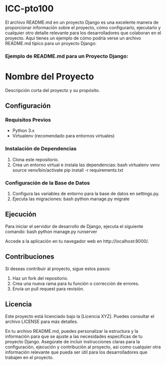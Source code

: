 # ICC-pto100


El archivo README.md en un proyecto Django es una excelente manera de proporcionar información sobre el proyecto, cómo configurarlo, ejecutarlo y cualquier otro detalle relevante para los desarrolladores que colaboran en el proyecto. Aquí tienes un ejemplo de cómo podría verse un archivo README.md típico para un proyecto Django:

### Ejemplo de README.md para un Proyecto Django:

# Nombre del Proyecto

Descripción corta del proyecto y su propósito.

## Configuración

### Requisitos Previos
- Python 3.x
- Virtualenv (recomendado para entornos virtuales)

### Instalación de Dependencias
1. Clona este repositorio.
2. Crea un entorno virtual e instala las dependencias:
   bash
   virtualenv venv
   source venv/bin/activate
   pip install -r requirements.txt
   
### Configuración de la Base de Datos
1. Configura las variables de entorno para la base de datos en settings.py.
2. Ejecuta las migraciones:
   bash
   python manage.py migrate
   
## Ejecución

Para iniciar el servidor de desarrollo de Django, ejecuta el siguiente comando:
bash
python manage.py runserver

Accede a la aplicación en tu navegador web en http://localhost:8000/.

## Contribuciones

Si deseas contribuir al proyecto, sigue estos pasos:
1. Haz un fork del repositorio.
2. Crea una nueva rama para tu función o corrección de errores.
3. Envía un pull request para revisión.

## Licencia

Este proyecto está licenciado bajo la [Licencia XYZ]. Puedes consultar el archivo LICENSE para más detalles.


En tu archivo README.md, puedes personalizar la estructura y la información para que se ajuste a las necesidades específicas de tu proyecto Django. Asegúrate de incluir instrucciones claras para la configuración, ejecución y contribución al proyecto, así como cualquier otra información relevante que pueda ser útil para los desarrolladores que trabajen en el proyecto.
